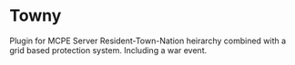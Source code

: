 # Towny
Plugin for MCPE Server
Resident-Town-Nation heirarchy combined with a grid based
    protection system. Including a war event.
